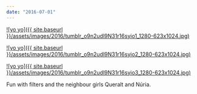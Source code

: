 ```yaml
---
date: "2016-07-01"
---
```


[![yo yo]({{ site.baseurl }}/assets/images/2016/tumblr_o9n2udl9N31r16syio1_1280-623x1024.jpg)](https://mananamanana.com/ohpiglet/wp-content/uploads/2016/07/tumblr_o9n2udl9N31r16syio1_1280.jpg)

[![yo yo]({{ site.baseurl }}/assets/images/2016/tumblr_o9n2udl9N31r16syio2_1280-623x1024.jpg)](https://mananamanana.com/ohpiglet/wp-content/uploads/2016/07/tumblr_o9n2udl9N31r16syio2_1280.jpg)

[![yo yo]({{ site.baseurl }}/assets/images/2016/tumblr_o9n2udl9N31r16syio3_1280-623x1024.jpg)](https://mananamanana.com/ohpiglet/wp-content/uploads/2016/07/tumblr_o9n2udl9N31r16syio3_1280.jpg)

Fun with filters and the neighbour girls Queralt and Núria.
